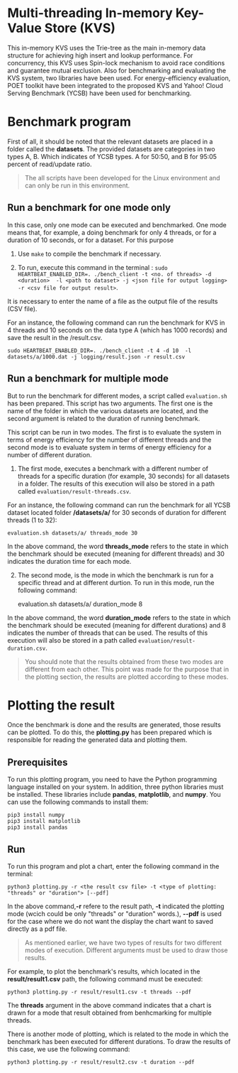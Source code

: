 # Multi-threading In-memory Key-Value Store (KVS)
This in-memory KVS uses the Trie-tree as the main in-memory data structure for achieving high insert and lookup performance. For concurrency, this KVS uses Spin-lock mechanism to avoid race conditions and guarantee mutual exclusion. Also for benchmarking and evaluating the KVS system, two libraries have been used. For energy-efficiency evaluation, POET toolkit have been integrated to the proposed KVS and Yahoo! Cloud Serving Benchmark (YCSB) have been used for benchmarking.

# Benchmark program
First of all, it should be noted that the relevant datasets are placed in a folder called the **datasets**. The provided datasets are categories in two types A, B. Which indicates of YCSB types. A for 50:50, and B for 95:05 percent of read/update ratio.

> The all scripts have been developed for the Linux environment and can only be run in this environment.

## Run a benchmark for one mode only
In this case, only one mode can be executed and benchmarked. One mode means that, for example, a doing benchmark for only 4 threads, or for a duration of 10 seconds, or for a dataset. For this purpose

1. Use ```make``` to compile the benchmark if necessary.

2. To run, execute this command in the terminal : 
```sudo HEARTBEAT_ENABLED_DIR=. ./bench_client -t <no. of threads> -d <duration>  -l <path to dataset> -j <json file for output logging> -r <csv file for output result>```.

It is necessary to enter the name of a file as the output file of the results (CSV file).

For an instance, the following command can run the benchmark for KVS in 4 threads and 10 seconds on the data type A (which has 1000 records) and save the result in the /result.csv.

    sudo HEARTBEAT_ENABLED_DIR=. ./bench_client -t 4 -d 10  -l datasets/a/1000.dat -j logging/result.json -r result.csv

## Run a benchmark for multiple mode
But to run the benchmark for different modes, a script called `evaluation.sh` has been prepared. This script has two arguments. The first one is the name of the folder in which the various datasets are located, and the second argument is related to the duration of running benchmark.

This script can be run in two modes. The first is to evaluate the system in terms of energy efficiency for the number of different threads and the second mode is to evaluate system in terms of energy efficiency for a number of different duration.

1. The first mode, executes a benchmark with a different number of threads for a specific duration (for example, 30 seconds) for all datasets in a folder. The results of this execution will also be stored in a path called `evaluation/result-threads.csv`.

For an instance, the following command can run the benchmark for all YCSB dataset located folder **/datasets/a/** for 30 seconds of duration for different threads (1 to 32):

    evaluation.sh datasets/a/ threads_mode 30

In the above command, the word **threads_mode** refers to the state in which the benchmark should be executed (meaning for different threads) and 30 indicates the duration time for each mode.

2. The second mode, is the mode in which the benchmark is run for a specific thread and at different durtion. To run in this mode, run the following command:

    evaluation.sh datasets/a/ duration_mode 8

In the above command, the word **duration_mode** refers to the state in which the benchmark should be executed (meaning for different durations) and 8 indicates the number of threads that can be used. The results of this execution will also be stored in a path called `evaluation/result-duration.csv`.

> You should note that the results obtained from these two modes are different from each other. This point was made for the purpose that in the plotting section, the results are plotted according to these modes.

# Plotting the result
Once the benchmark is done and the results are generated, those results can be plotted. To do this, the **plotting.py** has been prepared which is responsible for reading the generated data and plotting them.

## Prerequisites
To run this plotting program, you need to have the Python programming language installed on your system. In addition, three python libraries must be installed. These libraries include **pandas**, **matplotlib**, and **numpy**. You can use the following commands to install them:

    pip3 install numpy
    pip3 install matplotlib
    pip3 install pandas

## Run
To run this program and plot a chart, enter the following command in the terminal:

    python3 plotting.py -r <the result csv file> -t <type of plotting: "threads" or "duration"> [--pdf]

In the above command,**-r** refere to the result path, **-t** indicated the plotting mode (wcich could be only "threads" or "duration" words.), **--pdf** is used for the case where we do not want the display the chart want to saved directly as a pdf file.

> As mentioned earlier, we have two types of results for two different modes of execution. Different arguments must be used to draw those results.

For example, to plot the benchmark's results, which located in the **result/result1.csv** path, the following command must be executed:

    python3 plotting.py -r result/result1.csv -t threads --pdf

The **threads** argument in the above command indicates that a chart is drawn for a mode that result obtained from benhcmarking for multiple threads.

There is another mode of plotting, which is related to the mode in which the benchmark has been executed for different durations. To draw the results of this case, we use the following command:

    python3 plotting.py -r result/result2.csv -t duration --pdf